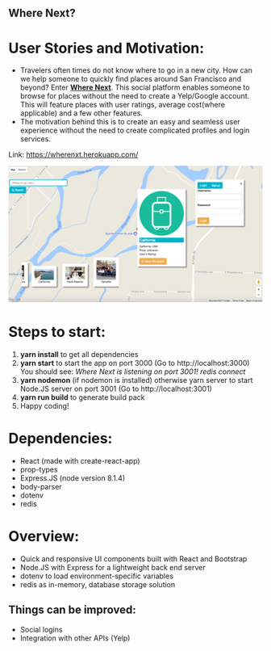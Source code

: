 ## Where Next?

# User Stories and Motivation:
- Travelers often times do not know where to go in a new city. How can we help someone to quickly find places around San Francisco and beyond? Enter [**Where Next**](https://wherenxt.herokuapp.com/). This social platform enables someone to browse for places without the need to create a Yelp/Google account. This will feature places with user ratings, average cost(where applicable) and a few other features.
- The motivation behind this is to create an easy and seamless user experience without the need to create complicated profiles and login services.

Link: https://wherenxt.herokuapp.com/

![screenshot](./screenshot.png)

# Steps to start:
1. **yarn install** to get all dependencies
2. **yarn start** to start the app on port 3000 (Go to http://localhost:3000)
    You should see:
    *Where Next is listening on port 3001!*
    *redis connect*
3. **yarn nodemon** (if nodemon is installed) otherwise yarn server to start Node.JS server on port 3001 (Go to http://localhost:3001)
4. **yarn run build** to generate build pack
4. Happy coding!

# Dependencies:
- React (made with create-react-app)
- prop-types
- Express.JS (node version 8.1.4)
- body-parser
- dotenv
- redis

# Overview:
- Quick and responsive UI components built with React and Bootstrap
- Node.JS with Express for a lightweight back end server
- dotenv to load environment-specific variables
- redis as in-memory, database storage solution

## Things can be improved:
- Social logins
- Integration with other APIs (Yelp)
